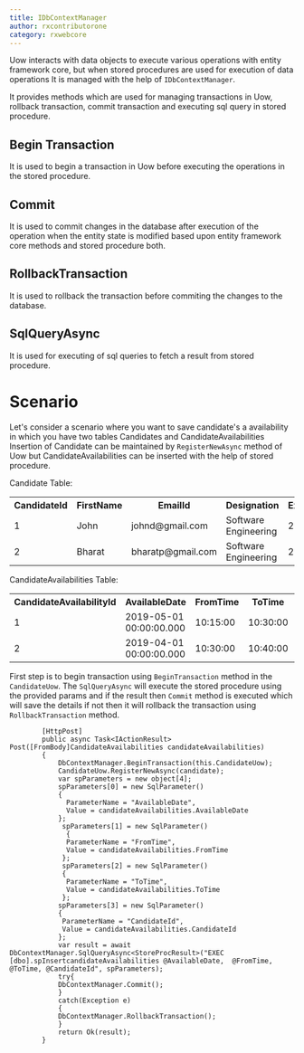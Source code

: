 ```yaml
---
title: IDbContextManager 
author: rxcontributorone
category: rxwebcore
---
```


Uow interacts with data objects to execute various operations with entity framework core, but when stored procedures are used for execution of data operations It is managed with the help of `IDbContextManager`. 

It provides methods which are used for managing transactions in Uow, rollback transaction, commit transaction and executing sql query in stored procedure. 

## Begin Transaction
It is used to begin a transaction in Uow before executing the operations in the stored procedure.

## Commit
It is used to commit changes in the database after execution of the operation when the entity state is modified based upon entity framework core methods and stored procedure both.

## RollbackTransaction
It is used to rollback the transaction before commiting the changes to the database.

## SqlQueryAsync
It is used for executing of sql queries to fetch a result from stored procedure.

# Scenario
Let's consider a scenario where you want to save candidate's a  availability in which you have two tables Candidates and CandidateAvailabilities
Insertion of Candidate can be maintained by `RegisterNewAsync` method of Uow but CandidateAvailabilities can be inserted with the help of stored procedure.

Candidate Table:

<table class="table table-bordered">
  <tr><th>CandidateId</th><th>FirstName</th><th>EmailId</th><th>Designation</th><th>Experience</th></tr>
  <tr><td>1</td><td>John</td><td>johnd@gmail.com</td><td>Software Engineering</td><td>2</td></tr>
  <tr><td>2</td><td>Bharat</td><td>bharatp@gmail.com</td><td>Software Engineering</td><td>2</td></tr>
</table>

CandidateAvailabilities Table:

<table class="table table-bordered">
  <tr><th>CandidateAvailabilityId</th><th>AvailableDate</th><th>FromTime</th><th>ToTime</th><th>CandidateId</th></tr>
  <tr><td>1</td><td>2019-05-01 00:00:00.000</td><td>10:15:00</td><td>10:30:00</td><td>1</td></tr>
  <tr><td>2</td><td>2019-04-01 00:00:00.000</td><td>10:30:00</td><td>10:40:00</td><td>2</td></tr>
</table>

First step is to begin transaction using `BeginTransaction` method in the `CandidateUow`. The `SqlQueryAsync` will execute the stored procedure using the provided params and if the result then `Commit` method is executed which will save the details if not then it will rollback the transaction using  `RollbackTransaction` method.

```
        [HttpPost]
        public async Task<IActionResult> Post([FromBody]CandidateAvailabilities candidateAvailabilities)
        {
            DbContextManager.BeginTransaction(this.CandidateUow);
            CandidateUow.RegisterNewAsync(candidate);
            var spParameters = new object[4];
            spParameters[0] = new SqlParameter()
            {
              ParameterName = "AvailableDate",
              Value = candidateAvailabilities.AvailableDate
            };
             spParameters[1] = new SqlParameter()
              {
              ParameterName = "FromTime",
              Value = candidateAvailabilities.FromTime
             };
             spParameters[2] = new SqlParameter()
             {
              ParameterName = "ToTime",
              Value = candidateAvailabilities.ToTime
             };
            spParameters[3] = new SqlParameter()
            {
             ParameterName = "CandidateId",
             Value = candidateAvailabilities.CandidateId
            };
            var result = await DbContextManager.SqlQueryAsync<StoreProcResult>("EXEC [dbo].spInsertcandidateAvailabilities @AvailableDate,  @FromTime, @ToTime, @CandidateId", spParameters);
            try{
            DbContextManager.Commit();
            }
            catch(Exception e)
            {
            DbContextManager.RollbackTransaction();
            }
            return Ok(result);
        }

```